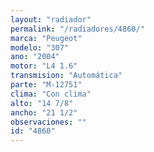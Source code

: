 ```yaml
---
layout: "radiador"
permalink: "/radiadores/4860/"
marca: "Peugeot"
modelo: "307"
ano: "2004"
motor: "L4 1.6"
transmision: "Automática"
parte: "M-12751"
clima: "Con clima"
alto: "14 7/8"
ancho: "21 1/2"
observaciones: ""
id: "4860"
---
```


